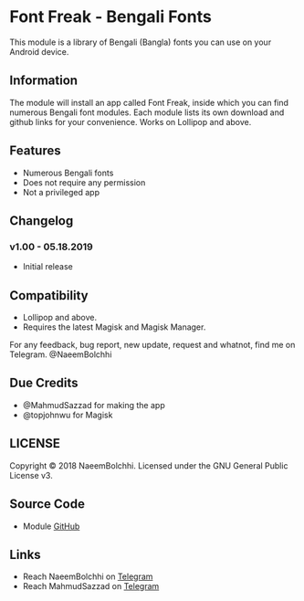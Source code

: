 # Font Freak - Bengali Fonts
This module is a library of Bengali (Bangla) fonts you can use on your Android device.

## Information
The module will install an app called Font Freak, inside which you can find numerous Bengali font modules. Each module lists its own download and github links for your convenience. Works on Lollipop and above.

## Features
* Numerous Bengali fonts
* Does not require any permission
* Not a privileged app

## Changelog
### v1.00 - 05.18.2019
* Initial release

## Compatibility
- Lollipop and above.
- Requires the latest Magisk and Magisk Manager.

For any feedback, bug report, new update, request and whatnot, find me on Telegram. @NaeemBolchhi

## Due Credits
- @MahmudSazzad for making the app
- @topjohnwu for Magisk

## LICENSE
Copyright © 2018 NaeemBolchhi. Licensed under the GNU General Public License v3.

## Source Code
* Module [GitHub](https://github.com/NaeemBolchhi/font-freak)

## Links
- Reach NaeemBolchhi on [Telegram](https://t.me/NaeemBolchhi)
- Reach MahmudSazzad on [Telegram](https://t.me/MahmudSazzad)
